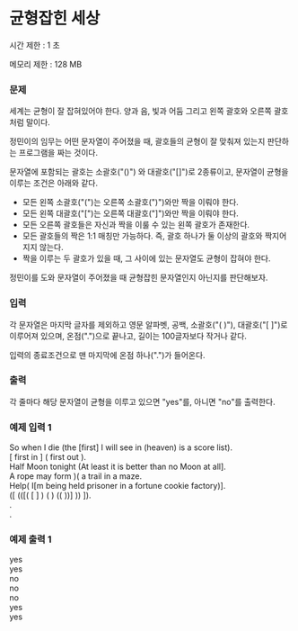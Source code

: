 # 균형잡힌 세상

시간 제한 : 1 초  

메모리 제한 : 128 MB

### 문제

세계는 균형이 잘 잡혀있어야 한다. 양과 음, 빛과 어둠 그리고 왼쪽 괄호와 오른쪽 괄호처럼 말이다.  

정민이의 임무는 어떤 문자열이 주어졌을 때, 괄호들의 균형이 잘 맞춰져 있는지 판단하는 프로그램을 짜는 것이다.  

문자열에 포함되는 괄호는 소괄호("()") 와 대괄호("[]")로 2종류이고, 문자열이 균형을 이루는 조건은 아래와 같다.  

- 모든 왼쪽 소괄호("(")는 오른쪽 소괄호(")")와만 짝을 이뤄야 한다.  
- 모든 왼쪽 대괄호("[")는 오른쪽 대괄호("]")와만 짝을 이뤄야 한다.  
- 모든 오른쪽 괄호들은 자신과 짝을 이룰 수 있는 왼쪽 괄호가 존재한다.  
- 모든 괄호들의 짝은 1:1 매칭만 가능하다. 즉, 괄호 하나가 둘 이상의 괄호와 짝지어지지 않는다.  
- 짝을 이루는 두 괄호가 있을 때, 그 사이에 있는 문자열도 균형이 잡혀야 한다.  

정민이를 도와 문자열이 주어졌을 때 균형잡힌 문자열인지 아닌지를 판단해보자.  

### 입력

각 문자열은 마지막 글자를 제외하고 영문 알파벳, 공백, 소괄호("( )"), 대괄호("[ ]")로 이루어져 있으며, 온점(".")으로 끝나고, 길이는 100글자보다 작거나 같다.  

입력의 종료조건으로 맨 마지막에 온점 하나(".")가 들어온다.  

### 출력

각 줄마다 해당 문자열이 균형을 이루고 있으면 "yes"를, 아니면 "no"를 출력한다.

### 예제 입력 1

So when I die (the [first] I will see in (heaven) is a score list).  
[ first in ] ( first out ).  
Half Moon tonight (At least it is better than no Moon at all].  
A rope may form )( a trail in a maze.  
Help( I[m being held prisoner in a fortune cookie factory)].  
([ (([( [ ] ) ( ) (( ))] )) ]).  
 .  
.  

### 예제 출력 1

yes  
yes  
no  
no  
no  
yes  
yes  
